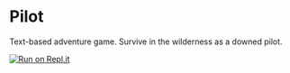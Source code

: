# Pilot
Text-based adventure game. Survive in the wilderness as a downed pilot.

[![Run on Repl.it](https://repl.it/badge/github/eforgacs-games/Pilot)](https://repl.it/github/eforgacs-games/Pilot)
